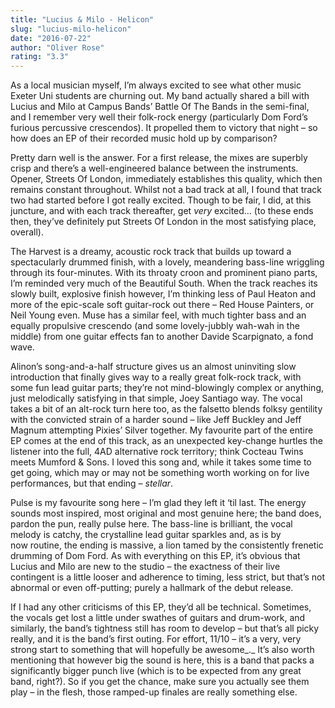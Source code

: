 ```yaml
---
title: "Lucius & Milo - Helicon"
slug: "lucius-milo-helicon"
date: "2016-07-22"
author: "Oliver Rose"
rating: "3.3"
---
```


As a local musician myself, I’m always excited to see what other music Exeter Uni students are churning out. My band actually shared a bill with Lucius and Milo at Campus Bands’ Battle Of The Bands in the semi-final, and I remember very well their folk-rock energy (particularly Dom Ford’s furious percussive crescendos). It propelled them to victory that night – so how does an EP of their recorded music hold up by comparison?

Pretty darn well is the answer. For a first release, the mixes are superbly crisp and there’s a well-engineered balance between the instruments. Opener, Streets Of London, immediately establishes this quality, which then remains constant throughout. Whilst not a bad track at all, I found that track two had started before I got really excited. Though to be fair, I did, at this juncture, and with each track thereafter, get _very_ excited… (to these ends then, they’ve definitely put Streets Of London in the most satisfying place, overall).

The Harvest is a dreamy, acoustic rock track that builds up toward a spectacularly drummed finish, with a lovely, meandering bass-line wriggling through its four-minutes. With its throaty croon and prominent piano parts, I’m reminded very much of the Beautiful South. When the track reaches its slowly built, explosive finish however, I’m thinking less of Paul Heaton and more of the epic-scale soft guitar-rock out there – Red House Painters, or Neil Young even. Muse has a similar feel, with much tighter bass and an equally propulsive crescendo (and some lovely-jubbly wah-wah in the middle) from one guitar effects fan to another Davide Scarpignato, a fond wave.

Alinon’s song-and-a-half structure gives us an almost uninviting slow introduction that finally gives way to a really  great folk-rock track, with some fun lead guitar parts; they’re not mind-blowingly complex or anything, just melodically satisfying in that simple, Joey Santiago way. The vocal takes a bit of an alt-rock turn here too, as the falsetto blends folksy gentility with the convicted strain of a harder sound – like Jeff Buckley and Jeff Magnum attempting Pixies’ Silver together. My favourite part of the entire EP comes at the end of this track, as an unexpected key-change hurtles the listener into the full, 4AD alternative rock territory; think Cocteau Twins meets Mumford & Sons. I loved this song and, while it takes some time to get going, which may or may not be something worth working on for live performances, but that ending – _stellar_.

Pulse is my favourite song here – I’m glad they left it ‘til last. The energy sounds most inspired, most original and most genuine here; the band does, pardon the pun, really pulse here. The bass-line is brilliant, the vocal melody is catchy, the crystalline lead guitar sparkles and, as is by now routine, the ending is massive, a lion tamed by the consistently frenetic drumming of Dom Ford. As with everything on this EP, it’s obvious that Lucius and Milo are new to the studio – the exactness of their live contingent is a little looser and adherence to timing, less strict, but that’s not abnormal or even off-putting; purely a hallmark of the debut release.

If I had any other criticisms of this EP, they’d all be technical. Sometimes, the vocals get lost a little under swathes of guitars and drum-work, and similarly, the band’s tightness still has room to develop – but that’s all picky really, and it is  the band’s first outing. For effort, 11/10 – it’s a very, very strong start to something that will hopefully be awesome_._ It’s also worth mentioning that however big the sound is here, this is a band that packs a significantly bigger punch live (which is to be expected from any great band, right?). So if you get the chance, make sure you actually see them play – in the flesh, those ramped-up finales are really something else.
